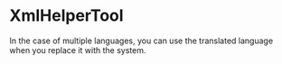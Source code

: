 # XmlHelperTool
In the case of multiple languages, you can use the translated language when you replace it with the system.
